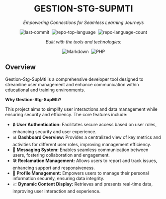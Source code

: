 
<div align="center">
    <h1>GESTION-STG-SUPMTI</h1>
    <p><em>Empowering Connections for Seamless Learning Journeys</em></p>
    <img alt="last-commit" src="https://img.shields.io/github/last-commit/AYMANE777/Gestion-Stg-SupMti?style=flat&amp;logo=git&amp;logoColor=white&amp;color=0080ff" class="inline-block mx-1" style="margin: 0px 2px;">
    <img alt="repo-top-language" src="https://img.shields.io/github/languages/top/AYMANE777/Gestion-Stg-SupMti?style=flat&amp;color=0080ff" class="inline-block mx-1" style="margin: 0px 2px;">
    <img alt="repo-language-count" src="https://img.shields.io/github/languages/count/AYMANE777/Gestion-Stg-SupMti?style=flat&amp;color=0080ff" class="inline-block mx-1" style="margin: 0px 2px;">
    <p><em>Built with the tools and technologies:</em></p>
    <img alt="Markdown" src="https://img.shields.io/badge/Markdown-000000.svg?style=flat&amp;logo=Markdown&amp;logoColor=white" class="inline-block mx-1" style="margin: 0px 2px;">
    <img alt="PHP" src="https://img.shields.io/badge/PHP-777BB4.svg?style=flat&amp;logo=PHP&amp;logoColor=white" class="inline-block mx-1" style="margin: 0px 2px;">

</div>
<h2>Overview</h2>
<p>Gestion-Stg-SupMti is a comprehensive developer tool designed to streamline user management and enhance communication within educational and training environments.</p>
<p><strong>Why Gestion-Stg-SupMti?</strong></p>
<p>This project aims to simplify user interactions and data management while ensuring security and efficiency. The core features include:</p>

<ul class="list-disc pl-4 my-0">
    <li class="my-0">🔒 <strong>User Authentication:</strong> Facilitates secure access based on user roles, enhancing security and user experience.</li>
    <li class="my-0">📊 <strong>Dashboard Overview:</strong> Provides a centralized view of key metrics and activities for different user roles, improving management efficiency.</li>
    <li class="my-0">💬 <strong>Messaging System:</strong> Enables seamless communication between users, fostering collaboration and engagement.</li>
    <li class="my-0">🛠️ <strong>Reclamation Management:</strong> Allows users to report and track issues, enhancing support and responsiveness.</li>
    <li class="my-0">👤 <strong>Profile Management:</strong> Empowers users to manage their personal information securely, ensuring data integrity.</li>
    <li class="my-0">📈 <strong>Dynamic Content Display:</strong> Retrieves and presents real-time data, improving user interaction and experience.</li>
    </ul>
